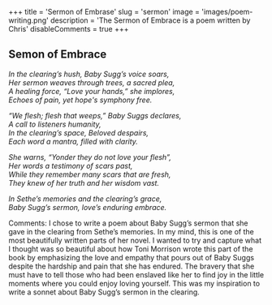 +++
title = 'Sermon of Embrase'
slug = 'sermon'
image = 'images/poem-writing.png'
description = 'The Sermon of Embrace is a poem written by Chris'
disableComments = true
+++

## Semon of Embrace
*In the clearing’s hush, Baby Sugg’s voice soars,* \
*Her sermon weaves through trees, a sacred plea,* \
*A healing force, “Love your hands,” she implores,* \
*Echoes of pain, yet hope's symphony free.*

*“We flesh; flesh that weeps,” Baby Suggs declares,* \
*A call to listeners humanity,* \
*In the clearing’s space, Beloved despairs,* \
*Each word a mantra, filled with clarity.*

*She warns, “Yonder they do not love your flesh”,* \
*Her words a testimony of scars past,* \
*While they remember many scars that are fresh,* \
*They knew of her truth and her wisdom vast.*

*In Sethe’s memories and the clearing’s grace,* \
*Baby Sugg’s sermon, love’s enduring embrace.*


Comments:
I chose to write a poem about Baby Sugg’s sermon that she gave in the clearing from Sethe’s memories. In my mind, this is one of the most beautifully written parts of her novel. I wanted to try and capture what I thought was so beautiful about how Toni Morrison wrote this part of the book by emphasizing the love and empathy that pours out of Baby Suggs despite the hardship and pain that she has endured. The bravery that she must have to tell those who had been enslaved like her to find joy in the little moments where you could enjoy loving yourself. This was my inspiration to write a sonnet about Baby Sugg’s sermon in the clearing.

